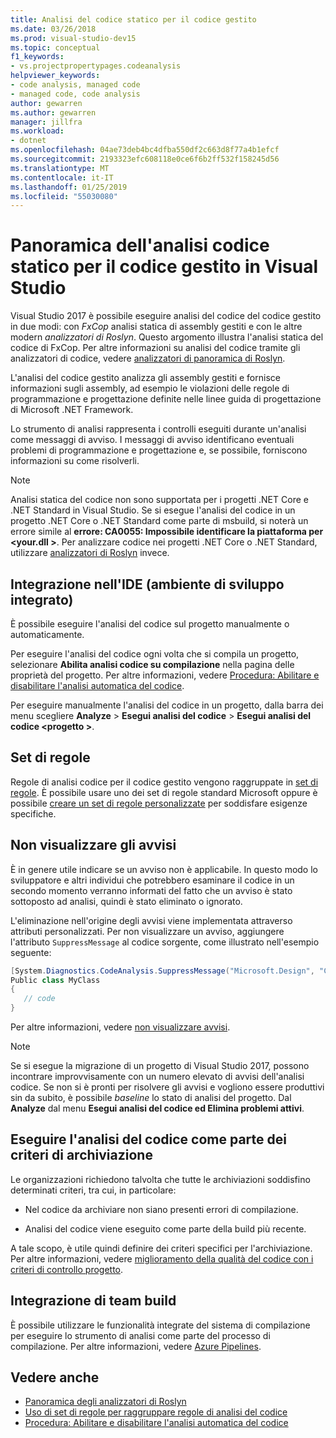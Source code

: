 ```yaml
---
title: Analisi del codice statico per il codice gestito
ms.date: 03/26/2018
ms.prod: visual-studio-dev15
ms.topic: conceptual
f1_keywords:
- vs.projectpropertypages.codeanalysis
helpviewer_keywords:
- code analysis, managed code
- managed code, code analysis
author: gewarren
ms.author: gewarren
manager: jillfra
ms.workload:
- dotnet
ms.openlocfilehash: 04ae73deb4bc4dfba550df2c663d8f77a4b1efcf
ms.sourcegitcommit: 2193323efc608118e0ce6f6b2ff532f158245d56
ms.translationtype: MT
ms.contentlocale: it-IT
ms.lasthandoff: 01/25/2019
ms.locfileid: "55030080"
---
```

# <a name="overview-of-static-code-analysis-for-managed-code-in-visual-studio"></a>Panoramica dell'analisi codice statico per il codice gestito in Visual Studio

Visual Studio 2017 è possibile eseguire analisi del codice del codice gestito in due modi: con *FxCop* analisi statica di assembly gestiti e con le altre modern *analizzatori di Roslyn*. Questo argomento illustra l'analisi statica del codice di FxCop. Per altre informazioni su analisi del codice tramite gli analizzatori di codice, vedere [analizzatori di panoramica di Roslyn](../code-quality/roslyn-analyzers-overview.md).

L'analisi del codice gestito analizza gli assembly gestiti e fornisce informazioni sugli assembly, ad esempio le violazioni delle regole di programmazione e progettazione definite nelle linee guida di progettazione di Microsoft .NET Framework.

Lo strumento di analisi rappresenta i controlli eseguiti durante un'analisi come messaggi di avviso. I messaggi di avviso identificano eventuali problemi di programmazione e progettazione e, se possibile, forniscono informazioni su come risolverli.

> [!NOTE]
> Analisi statica del codice non sono supportata per i progetti .NET Core e .NET Standard in Visual Studio. Se si esegue l'analisi del codice in un progetto .NET Core o .NET Standard come parte di msbuild, si noterà un errore simile al **errore: CA0055: Impossibile identificare la piattaforma per \<your.dll >**. Per analizzare codice nei progetti .NET Core o .NET Standard, utilizzare [analizzatori di Roslyn](../code-quality/roslyn-analyzers-overview.md) invece.

## <a name="ide-integrated-development-environment-integration"></a>Integrazione nell'IDE (ambiente di sviluppo integrato)

È possibile eseguire l'analisi del codice sul progetto manualmente o automaticamente.

Per eseguire l'analisi del codice ogni volta che si compila un progetto, selezionare **Abilita analisi codice su compilazione** nella pagina delle proprietà del progetto. Per altre informazioni, vedere [Procedura: Abilitare e disabilitare l'analisi automatica del codice](../code-quality/how-to-enable-and-disable-automatic-code-analysis-for-managed-code.md).

Per eseguire manualmente l'analisi del codice in un progetto, dalla barra dei menu scegliere **Analyze** > **Esegui analisi del codice** > **Esegui analisi del codice \<progetto >**.

## <a name="rule-sets"></a>Set di regole

Regole di analisi codice per il codice gestito vengono raggruppate in [set di regole](../code-quality/using-rule-sets-to-group-code-analysis-rules.md). È possibile usare uno dei set di regole standard Microsoft oppure è possibile [creare un set di regole personalizzate](../code-quality/how-to-create-a-custom-rule-set.md) per soddisfare esigenze specifiche.

## <a name="suppress-warnings"></a>Non visualizzare gli avvisi

È in genere utile indicare se un avviso non è applicabile. In questo modo lo sviluppatore e altri individui che potrebbero esaminare il codice in un secondo momento verranno informati del fatto che un avviso è stato sottoposto ad analisi, quindi è stato eliminato o ignorato.

L'eliminazione nell'origine degli avvisi viene implementata attraverso attributi personalizzati. Per non visualizzare un avviso, aggiungere l'attributo `SuppressMessage` al codice sorgente, come illustrato nell'esempio seguente:

```csharp
[System.Diagnostics.CodeAnalysis.SuppressMessage("Microsoft.Design", "CA1039:ListsAreStrongTyped")]
Public class MyClass
{
   // code
}
```

Per altre informazioni, vedere [non visualizzare avvisi](../code-quality/in-source-suppression-overview.md).

> [!NOTE]
> Se si esegue la migrazione di un progetto di Visual Studio 2017, possono incontrare improvvisamente con un numero elevato di avvisi dell'analisi codice. Se non si è pronti per risolvere gli avvisi e vogliono essere produttivi sin da subito, è possibile *baseline* lo stato di analisi del progetto. Dal **Analyze** dal menu **Esegui analisi del codice ed Elimina problemi attivi**.

## <a name="run-code-analysis-as-part-of-check-in-policy"></a>Eseguire l'analisi del codice come parte dei criteri di archiviazione

Le organizzazioni richiedono talvolta che tutte le archiviazioni soddisfino determinati criteri, tra cui, in particolare:

- Nel codice da archiviare non siano presenti errori di compilazione.

- Analisi del codice viene eseguito come parte della build più recente.

A tale scopo, è utile quindi definire dei criteri specifici per l'archiviazione. Per altre informazioni, vedere [miglioramento della qualità del codice con i criteri di controllo progetto](../code-quality/how-to-create-or-update-standard-code-analysis-check-in-policies.md).

## <a name="team-build-integration"></a>Integrazione di team build

È possibile utilizzare le funzionalità integrate del sistema di compilazione per eseguire lo strumento di analisi come parte del processo di compilazione. Per altre informazioni, vedere [Azure Pipelines](/azure/devops/pipelines/index?view=vsts).

## <a name="see-also"></a>Vedere anche

- [Panoramica degli analizzatori di Roslyn](../code-quality/roslyn-analyzers-overview.md)
- [Uso di set di regole per raggruppare regole di analisi del codice](../code-quality/using-rule-sets-to-group-code-analysis-rules.md)
- [Procedura: Abilitare e disabilitare l'analisi automatica del codice](../code-quality/how-to-enable-and-disable-automatic-code-analysis-for-managed-code.md)
